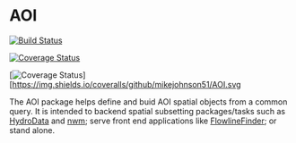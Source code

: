 # AOI

[![Build Status](https://travis-ci.org/mikejohnson51/AOI.svg?branch=master)](https://travis-ci.org/mikejohnson51/AOI) 

[![Coverage Status](https://coveralls.io/repos/github/mikejohnson51/AOI/badge.svg?branch=master)](https://coveralls.io/github/mikejohnson51/AOI?branch=master)

[![Coverage Status](https://img.shields.io/coveralls/github/mikejohnson51/AOI.svg)][https://img.shields.io/coveralls/github/mikejohnson51/AOI.svg

The AOI package helps define and buid AOI spatial objects from a common query. It is intended to backend spatial subsetting packages/tasks such as [HydroData](http://mikejohnson51.github.io/HydroData/) and [nwm](https://github.com/mikejohnson51/NWM); serve front end applications like [FlowlineFinder](https://github.com/mikejohnson51/FlowlineFinder); or stand alone.

